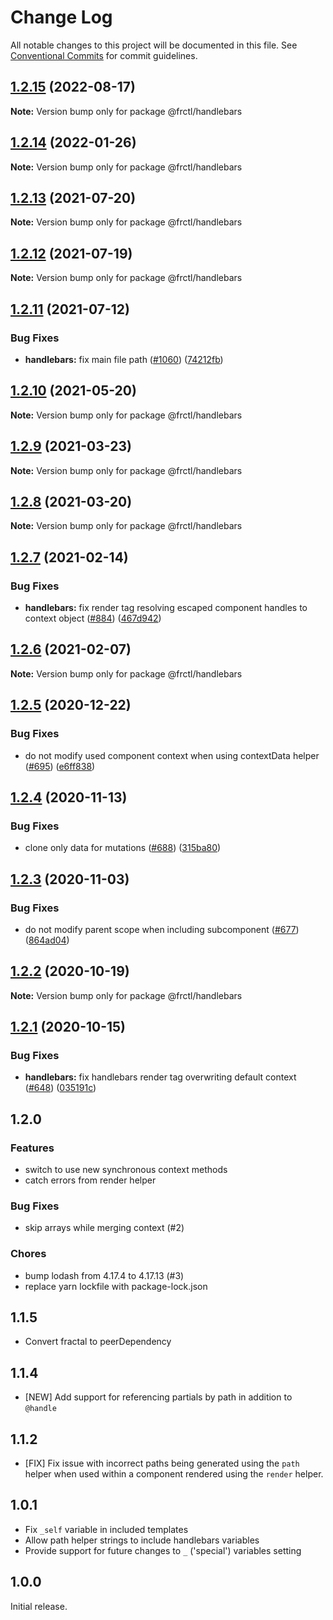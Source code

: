 # Change Log

All notable changes to this project will be documented in this file.
See [Conventional Commits](https://conventionalcommits.org) for commit guidelines.

## [1.2.15](https://github.com/frctl/fractal/compare/@frctl/handlebars@1.2.14...@frctl/handlebars@1.2.15) (2022-08-17)

**Note:** Version bump only for package @frctl/handlebars

## [1.2.14](https://github.com/frctl/fractal/compare/@frctl/handlebars@1.2.13...@frctl/handlebars@1.2.14) (2022-01-26)

**Note:** Version bump only for package @frctl/handlebars

## [1.2.13](https://github.com/frctl/fractal/compare/@frctl/handlebars@1.2.12...@frctl/handlebars@1.2.13) (2021-07-20)

**Note:** Version bump only for package @frctl/handlebars

## [1.2.12](https://github.com/frctl/fractal/compare/@frctl/handlebars@1.2.11...@frctl/handlebars@1.2.12) (2021-07-19)

**Note:** Version bump only for package @frctl/handlebars

## [1.2.11](https://github.com/frctl/fractal/compare/@frctl/handlebars@1.2.10...@frctl/handlebars@1.2.11) (2021-07-12)

### Bug Fixes

-   **handlebars:** fix main file path ([#1060](https://github.com/frctl/fractal/issues/1060)) ([74212fb](https://github.com/frctl/fractal/commit/74212fbb2c2e757154121d5d78a2d1c2857e1cfc))

## [1.2.10](https://github.com/frctl/fractal/compare/@frctl/handlebars@1.2.9...@frctl/handlebars@1.2.10) (2021-05-20)

**Note:** Version bump only for package @frctl/handlebars

## [1.2.9](https://github.com/frctl/fractal/compare/@frctl/handlebars@1.2.8...@frctl/handlebars@1.2.9) (2021-03-23)

**Note:** Version bump only for package @frctl/handlebars

## [1.2.8](https://github.com/frctl/fractal/compare/@frctl/handlebars@1.2.7...@frctl/handlebars@1.2.8) (2021-03-20)

**Note:** Version bump only for package @frctl/handlebars

## [1.2.7](https://github.com/frctl/fractal/compare/@frctl/handlebars@1.2.6...@frctl/handlebars@1.2.7) (2021-02-14)

### Bug Fixes

-   **handlebars:** fix render tag resolving escaped component handles to context object ([#884](https://github.com/frctl/fractal/issues/884)) ([467d942](https://github.com/frctl/fractal/commit/467d942f089d81b955e4ce514d3c69bd1ce9c177))

## [1.2.6](https://github.com/frctl/fractal/compare/@frctl/handlebars@1.2.5...@frctl/handlebars@1.2.6) (2021-02-07)

**Note:** Version bump only for package @frctl/handlebars

## [1.2.5](https://github.com/frctl/fractal/compare/@frctl/handlebars@1.2.4...@frctl/handlebars@1.2.5) (2020-12-22)

### Bug Fixes

-   do not modify used component context when using contextData helper ([#695](https://github.com/frctl/fractal/issues/695)) ([e6ff838](https://github.com/frctl/fractal/commit/e6ff8383b4ebc2b93d70a8a176c30c49d3581139))

## [1.2.4](https://github.com/frctl/fractal/compare/@frctl/handlebars@1.2.3...@frctl/handlebars@1.2.4) (2020-11-13)

### Bug Fixes

-   clone only data for mutations ([#688](https://github.com/frctl/fractal/issues/688)) ([315ba80](https://github.com/frctl/fractal/commit/315ba8010ed33a7e3314376c108b39f68c7d4435))

## [1.2.3](https://github.com/frctl/fractal/compare/@frctl/handlebars@1.2.2...@frctl/handlebars@1.2.3) (2020-11-03)

### Bug Fixes

-   do not modify parent scope when including subcomponent ([#677](https://github.com/frctl/fractal/issues/677)) ([864ad04](https://github.com/frctl/fractal/commit/864ad04faf3dfa4d2397091d991d2edb6e20d52f))

## [1.2.2](https://github.com/frctl/fractal/compare/@frctl/handlebars@1.2.1...@frctl/handlebars@1.2.2) (2020-10-19)

**Note:** Version bump only for package @frctl/handlebars

## [1.2.1](https://github.com/frctl/fractal/compare/@frctl/handlebars@1.2.0...@frctl/handlebars@1.2.1) (2020-10-15)

### Bug Fixes

-   **handlebars:** fix handlebars render tag overwriting default context ([#648](https://github.com/frctl/fractal/issues/648)) ([035191c](https://github.com/frctl/fractal/commit/035191c7b2cd97d928143b312f428b75b1629ff6))

## 1.2.0

### Features

-   switch to use new synchronous context methods
-   catch errors from render helper

### Bug Fixes

-   skip arrays while merging context (#2)

### Chores

-   bump lodash from 4.17.4 to 4.17.13 (#3)
-   replace yarn lockfile with package-lock.json

## 1.1.5

-   Convert fractal to peerDependency

## 1.1.4

-   [NEW] Add support for referencing partials by path in addition to `@handle`

## 1.1.2

-   [FIX] Fix issue with incorrect paths being generated using the `path` helper when used within a component rendered using the `render` helper.

## 1.0.1

-   Fix `_self` variable in included templates
-   Allow path helper strings to include handlebars variables
-   Provide support for future changes to `_` ('special') variables setting

## 1.0.0

Initial release.
